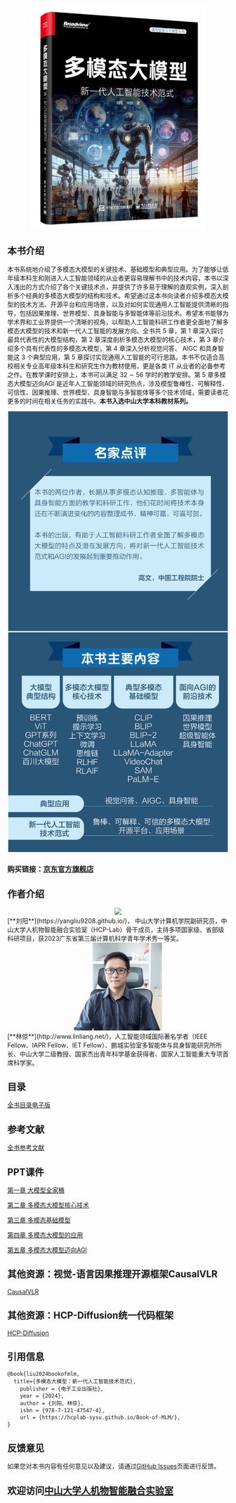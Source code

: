 <div align=center>
<img src="Images/Cover.jpg"  width="400"/>
</div>

## 本书介绍

本书系统地介绍了多模态大模型的关键技术、基础模型和典型应用。为了能够让低年级本科生和刚进入人工智能领域的从业者更容易理解书中的技术内容，本书以深入浅出的方式介绍了各个关键技术点，并提供了许多易于理解的直观实例，深入剖析多个经典的多模态大模型的结构和技术。希望通过这本书向读者介绍多模态大模型的技术方法、开源平台和应用场景，以及对如何实现通用人工智能提供清晰的指导，包括因果推理、世界模型、具身智能与多智能体等前沿技术。希望本书能够为学术界和工业界提供一个清晰的视角，以帮助人工智能科研工作者更全面地了解多模态大模型的技术和新一代人工智能的发展方向。全书共 5 章，第 1 章深入探讨最具代表性的大模型结构，第 2 章深度剖析多模态大模型的核心技术，第 3 章介绍多个具有代表性的多模态大模型，第 4 章深入分析视觉问答、 AIGC 和具身智能这 3 个典型应用，第 5 章探讨实现通用人工智能的可行思路。本书不仅适合高校相关专业高年级本科生和研究生作为教材使用，更是各类 IT 从业者的必备参考之作。在教学课时安排上，本书可以满足 32 ∼ 56 学时的教学安排。第 5 章多模态大模型迈向AGI 是近年人工智能领域的研究热点，涉及模型鲁棒性、可解释性、可信性、因果推理、世界模型、具身智能与多智能体等多个技术领域，需要读者花更多的时间在相关任务的实践中。**本书入选中山大学本科教材系列。**

<div align=center>
<img src="Images/Highlights.jpg"  width="500"/>
</div>

<div align=center>
<img src="Images/Contents.jpg"  width="500"/>
</div>

### 购买链接：[京东官方旗舰店](https://item.jd.com/10100489294930.html)

## 作者介绍
<div align=center>
<img src="Images/YangLiu.jpg"  width="200"/>
</div>
[**刘阳**](https://yangliu9208.github.io/)， 中山大学计算机学院副研究员，中山大学人机物智能融合实验室（HCP-Lab）骨干成员，主持多项国家级、省部级科研项目，获2023广东省第三届计算机科学青年学术秀一等奖。
<div align=center>
<img src="Images/LiangLin.jpg"  width="200"/>
</div>
[**林倞**](http://www.linliang.net/)，人工智能领域国际著名学者（IEEE Fellow、IAPR Fellow、IET Fellow）、鹏城实验室多智能体与具身智能研究所所长、中山大学二级教授、国家杰出青年科学基金获得者、国家人工智能重大专项首席科学家。

## 目录
[全书目录电子版](https://raw.githubusercontent.com/HCPLab-SYSU/Book-of-MLM/main/Resources/Catalogue.pdf)

## 参考文献
[全书参考文献](https://raw.githubusercontent.com/HCPLab-SYSU/Book-of-MLM/main/Resources/Reference.pdf)

## PPT课件

[第一章 大模型全家桶](https://raw.githubusercontent.com/HCPLab-SYSU/Book-of-MLM/main/Resources/chapter1.pptx)      

[第二章 多模态大模型核心技术](https://raw.githubusercontent.com/HCPLab-SYSU/Book-of-MLM/main/Resources/chapter2.pptx)       

[第三章 多模态基础模型](https://raw.githubusercontent.com/HCPLab-SYSU/Book-of-MLM/main/Resources/chapter3.pptx)    

[第四章 多模态大模型的应用](https://raw.githubusercontent.com/HCPLab-SYSU/Book-of-MLM/main/Resources/chapter4.pptx)    

[第五章 多模态大模型迈向AGI](https://raw.githubusercontent.com/HCPLab-SYSU/Book-of-MLM/main/Resources/chapter5.pptx)   

## 其他资源：视觉-语言因果推理开源框架CausalVLR
[CausalVLR](https://github.com/HCPLab-SYSU/CausalVLR)

## 其他资源：HCP-Diffusion统一代码框架
[HCP-Diffusion](https://github.com/IrisRainbowNeko/HCP-Diffusion)

## 引用信息
```
@book{liu2024bookofmlm,
  title={多模态大模型：新一代人工智能技术范式},
    publisher = {电子工业出版社},
    year = {2024},
    author = {刘阳、林倞},
    isbn = {978-7-121-47547-4},
    url = {https://hcplab-sysu.github.io/Book-of-MLM/},
}
```
## 反馈意见
如果您对本书内容有任何意见以及建议，请通过[GitHub Issues](https://github.com/HCPLab-SYSU/Book-of-MLM/issues)页面进行反馈。

## 欢迎访问[中山大学人机物智能融合实验室](https://www.sysu-hcp.net)


